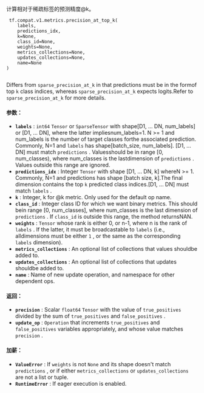 计算相对于稀疏标签的预测精度@k。

```
 tf.compat.v1.metrics.precision_at_top_k(
    labels,
    predictions_idx,
    k=None,
    class_id=None,
    weights=None,
    metrics_collections=None,
    updates_collections=None,
    name=None
)
 
```

Differs from  `sparse_precision_at_k`  in that predictions must be in the formof top  `k`  class indices, whereas  `sparse_precision_at_k`  expects logits.Refer to  `sparse_precision_at_k`  for more details.

#### 参数：
- **`labels`** :  `int64`   `Tensor`  or  `SparseTensor`  with shape[D1, ... DN, num_labels] or [D1, ... DN], where the latter impliesnum_labels=1. N >= 1 and num_labels is the number of target classes forthe associated prediction. Commonly, N=1 and  `labels`  has shape[batch_size, num_labels]. [D1, ... DN] must match  `predictions` . Valuesshould be in range [0, num_classes), where num_classes is the lastdimension of  `predictions` . Values outside this range are ignored.
- **`predictions_idx`** : Integer  `Tensor`  with shape [D1, ... DN, k] whereN >= 1. Commonly, N=1 and predictions has shape [batch size, k].The final dimension contains the top  `k`  predicted class indices.[D1, ... DN] must match  `labels` .
- **`k`** : Integer, k for @k metric. Only used for the default op name.
- **`class_id`** : Integer class ID for which we want binary metrics. This should bein range [0, num_classes], where num_classes is the last dimension of `predictions` . If  `class_id`  is outside this range, the method returnsNAN.
- **`weights`** :  `Tensor`  whose rank is either 0, or n-1, where n is the rank of `labels` . If the latter, it must be broadcastable to  `labels`  (i.e., alldimensions must be either  `1` , or the same as the corresponding  `labels` dimension).
- **`metrics_collections`** : An optional list of collections that values shouldbe added to.
- **`updates_collections`** : An optional list of collections that updates shouldbe added to.
- **`name`** : Name of new update operation, and namespace for other dependent ops.


#### 返回：
- **`precision`** : Scalar  `float64`   `Tensor`  with the value of  `true_positives` divided by the sum of  `true_positives`  and  `false_positives` .
- **`update_op`** :  `Operation`  that increments  `true_positives`  and `false_positives`  variables appropriately, and whose value matches `precision` .


#### 加薪：
- **`ValueError`** : If  `weights`  is not  `None`  and its shape doesn't match `predictions` , or if either  `metrics_collections`  or  `updates_collections` are not a list or tuple.
- **`RuntimeError`** : If eager execution is enabled.
